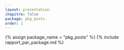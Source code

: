 ```yaml
---
layout: presentation
chapitre: false
package: pkg_posts
order: 1
---
```


{% assign package_name = "pkg_posts" %}
{% include rapport_par_package.md %}